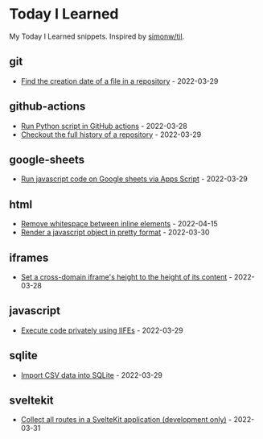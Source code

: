 # Today I Learned

My Today I Learned snippets. Inspired by [simonw/til](https://github.com/simonw/til).

<!-- entries: start -->

## git

- [Find the creation date of a file in a repository](git/get-date-of-first-commit.md) - 2022-03-29

## github-actions

- [Run Python script in GitHub actions](github-actions/run-python-script.md) - 2022-03-28
- [Checkout the full history of a repository](github-actions/checkout-full-history-of-repo.md) - 2022-03-29

## google-sheets

- [Run javascript code on Google sheets via Apps Script](google-sheets/run-js-via-app-scripts.md) - 2022-03-29

## html

- [Remove whitespace between inline elements](html/remove-whitespace-between-inline-elements.md) - 2022-04-15
- [Render a javascript object in pretty format](html/render-js-object-in-pretty-format.md) - 2022-03-30

## iframes

- [Set a cross-domain iframe's height to the height of its content](iframes/set-iframe-height-to-the-height-of-its-content.md) - 2022-03-28

## javascript

- [Execute code privately using IIFEs](javascript/execute-code-privately-using-iifes.md) - 2022-03-29

## sqlite

- [Import CSV data into SQLite](sqlite/import-csv-data-into-sqlite.md) - 2022-03-29

## sveltekit

- [Collect all routes in a SvelteKit application (development only)](sveltekit/collect-all-routes.md) - 2022-03-31

